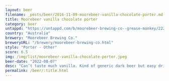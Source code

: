 ```yaml
---
layout: beer
filename: _posts/beer/2016-11-09-moorebeer-vanilla-chocolate-porter.md
title: Moorebeer vanilla chocolate porter
category: beer
untappd: "https://untappd.com/b/moorebeer-brewing-co--grease-monkey/2228856"
country: "Australia"
brewery: "Moorebeer Brewing Co."
breweryURL: "/brewery/moorebeer-brewing-co.html"
style: "Porter - Other"
score: 6.5
img: /img/list/moorebeer-vanilla-chocolate-porter.jpeg
beer-date: "2022-08-07"
desc: "Can’t taste much vanilla. Kind of generic dark beer but easy drinking"
permalink: /beer/:title.html
---
```

